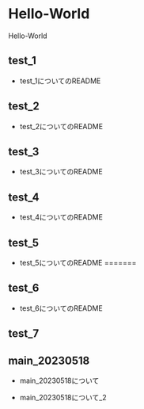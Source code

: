 # Hello-World
Hello-World
## test_1
- test_1についてのREADME
## test_2
- test_2についてのREADME
## test_3
- test_3についてのREADME
## test_4
- test_4についてのREADME
## test_5
- test_5についてのREADME
=======
## test_6
- test_6についてのREADME
## test_7
## main_20230518
- main_20230518について

- main_20230518について_2
